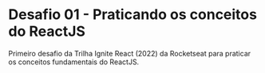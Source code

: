 # Desafio 01 - Praticando os conceitos do ReactJS

Primeiro desafio da Trilha Ignite React (2022) da Rocketseat para praticar os conceitos fundamentais do ReactJS.